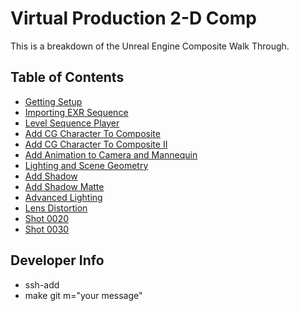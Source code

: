 # Virtual Production 2-D Comp

This is a breakdown of the Unreal Engine Composite Walk Through.

## Table of Contents

* [Getting Setup](setup/README.md)
* [Importing EXR Sequence](importing_exr/README.md)
* [Level Sequence Player](first_sequence/README.md)
* [Add CG Character To Composite](cg_character/README.md)
* [Add CG Character To Composite II](cg_character_ii/README.md)
* [Add Animation to Camera and Mannequin](mannequin_anim/README.md)
* [Lighting and Scene Geometry](light_geo/README.md)
* [Add Shadow](shadow/README.md)
* [Add Shadow Matte](shadow_matte/README.md)
* [Advanced Lighting](advanced_lighting/README.md)
* [Lens Distortion](lens_distortion/README.md)
* [Shot 0020](shot_20/README.md)
* [Shot 0030](shot_30/README.md)

## Developer Info
* ssh-add
* make git m="your message"